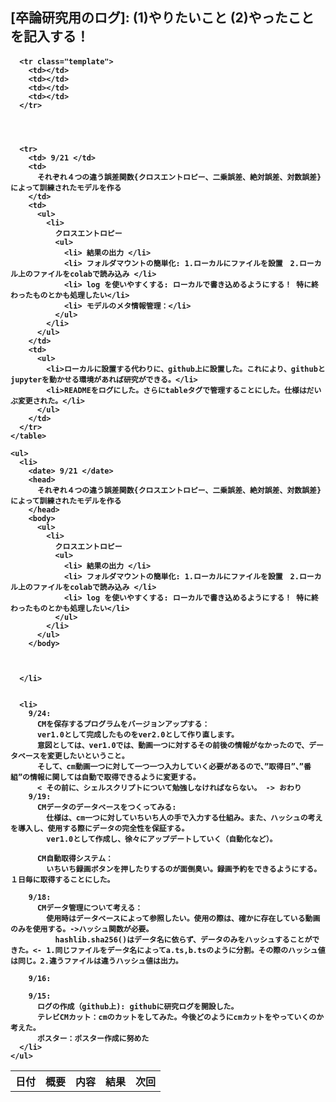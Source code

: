 <head>
  <h2>
  [卒論研究用のログ]: (1)やりたいこと (2)やったことを記入する！
  </h2>
</head>

<body><h4>
    <table>
      <tr>
        <th>日付</th>
        <th>概要</th>
        <th>内容</th>
        <th>結果</th>
        <th>次回</th>
      </tr>

      <tr class="template">
        <td></td>
        <td></td>
        <td></td>
        <td></td>
      </tr>




      <tr>
        <td> 9/21 </td>
        <td>
          それぞれ４つの違う誤差関数{クロスエントロピー、二乗誤差、絶対誤差、対数誤差} によって訓練されたモデルを作る
        </td>
        <td>
          <ul>
            <li>
              クロスエントロピー
              <ul>
                <li> 結果の出力 </li>
                <li> フォルダマウントの簡単化: 1.ローカルにファイルを設置　2.ローカル上のファイルをcolabで読み込み </li>
                <li> log を使いやすくする: ローカルで書き込めるようにする！ 特に終わったものとかも処理したい</li>
                <li> モデルのメタ情報管理：</li>
              </ul>
            </li>
          </ul>
        </td>
        <td>
          <ul>
            <li>ローカルに設置する代わりに、github上に設置した。これにより、githubとjupyterを動かせる環境があれば研究ができる。</li>
            <li>READMEをログにした。さらにtableタグで管理することにした。仕様はだいぶ変更された。</li>
          </ul>
        </td>
      </tr>
    </table>

    <ul>
      <li>
        <date> 9/21 </date>
        <head>
          それぞれ４つの違う誤差関数{クロスエントロピー、二乗誤差、絶対誤差、対数誤差} によって訓練されたモデルを作る
        </head>
        <body>
          <ul>
            <li>
              クロスエントロピー
              <ul>
                <li> 結果の出力 </li>
                <li> フォルダマウントの簡単化: 1.ローカルにファイルを設置　2.ローカル上のファイルをcolabで読み込み </li>
                <li> log を使いやすくする: ローカルで書き込めるようにする！ 特に終わったものとかも処理したい</li>
              </ul>
            </li>
          </ul>
        </body>



      </li>


      <li>
        9/24:
          CMを保存するプログラムをバージョンアップする：
          ver1.0として完成したものをver2.0として作り直します。
          意図としては、ver1.0では、動画一つに対するその前後の情報がなかったので、データベースを変更したいということ。
          そして、cm動画一つに対して一つ一つ入力していく必要があるので、”取得日”、”番組”の情報に関しては自動で取得できるように変更する。
          < その前に、シェルスクリプトについて勉強しなければならない。 -> おわり
        9/19:
          CMデータのデータベースをつくってみる:
            仕様は、cm一つに対していちいち人の手で入力する仕組み。また、ハッシュの考えを導入し、使用する際にデータの完全性を保証する。
            ver1.0として作成し、徐々にアップデートしていく（自動化など）。

          CM自動取得システム：
            いちいち録画ボタンを押したりするのが面倒臭い。録画予約をできるようにする。　１日毎に取得することにした。

        9/18:
          CMデータ管理について考える：
            使用時はデータベースによって参照したい。使用の際は、確かに存在している動画のみを使用する。->ハッシュ関数が必要。
              hashlib.sha256()はデータ名に依らず、データのみをハッシュすることができた。<- 1.同じファイルをデータ名によってa.ts,b.tsのように分割。その際のハッシュ値は同じ。2.違うファイルは違うハッシュ値は出力。

        9/16:

        9/15:
          ログの作成（github上): githubに研究ログを開設した。
          テレビCMカット：cmのカットをしてみた。今後どのようにcmカットをやっていくのか考えた。
          ポスター：ポスター作成に努めた
      </li>
    </ul>

</h4></body>
